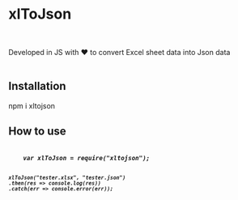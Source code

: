 <h1> xlToJson </h1>

<br />

<span> Developed in JS with ❤ to convert Excel sheet data into Json data </span>
<br />
<br />

<h2> Installation </h2>
<span> npm i xltojson </span>

<h2> How to use </h2>
  <h5><code>
    var xlToJson = require("xltojson");

    xlToJson("tester.xlsx", "tester.json")
    .then(res => console.log(res))
    .catch(err => console.error(err));
  </h5></code>
